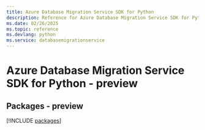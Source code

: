 ```yaml
---
title: Azure Database Migration Service SDK for Python
description: Reference for Azure Database Migration Service SDK for Python
ms.date: 02/26/2025
ms.topic: reference
ms.devlang: python
ms.service: databasemigrationservice
---
```

# Azure Database Migration Service SDK for Python - preview
## Packages - preview
[!INCLUDE [packages](database-migration-service-index.md)]